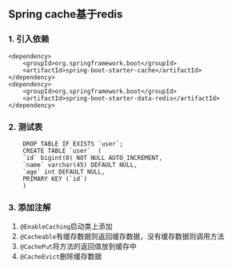 ## Spring cache基于redis

### 1. 引入依赖
```
<dependency>
    <groupId>org.springframework.boot</groupId>
    <artifactId>spring-boot-starter-cache</artifactId>
</dependency>
<dependency>
    <groupId>org.springframework.boot</groupId>
    <artifactId>spring-boot-starter-data-redis</artifactId>
</dependency>
```
### 2. 测试表
```
    DROP TABLE IF EXISTS `user`;
    CREATE TABLE `user`  (
    `id` bigint(0) NOT NULL AUTO_INCREMENT,
    `name` varchar(45) DEFAULT NULL,
    `age` int DEFAULT NULL,
    PRIMARY KEY (`id`)
    )
```


### 3. 添加注解
1. `@EnableCaching`启动类上添加
2. `@Cacheable`有缓存数据则返回缓存数据，没有缓存数据则调用方法
3. `@CachePut`将方法的返回值放到缓存中
4. `@CacheEvict`删除缓存数据

